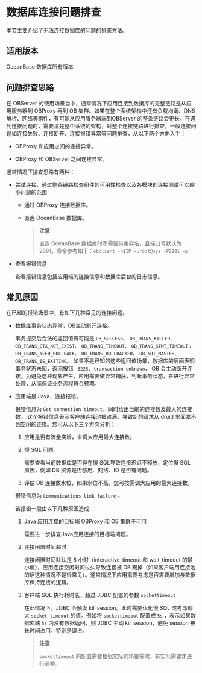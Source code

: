 数据库连接问题排查
==============================

本节主要介绍了无法连接数据库的问题的排查方法。

适用版本
-------------------------

OceanBase 数据库所有版本

问题排查思路
--------------------------

在 OBServer 的使用场景当中，通常情况下应用连接到数据库的完整链路是从应用服务器到 OBProxy 再到 OB 集群。如果在整个系统架构中还有负载均衡、DNS 解析、网络等组件，有可能从应用服务器端到OBServer 的整条链路会更长。在遇到连接问题时，需要清楚整个系统的架构，对整个连接链路进行排查。一般连接问题如连接失败、连接断开、连接报错异常等问题排查，从以下两个方向入手：

* OBProxy 和应用之间的连接异常。

* OBProxy 和 OBServer 之间连接异常。

通常情况下排查思路有两种：

* 尝试连接，通过整条链路检查组件的可用性检查以及各模块的连接测试可以缩小问题的范围

  * 通过 OBProxy 连接数据库。

  * 直连 OceanBase 数据库。

    >**注意**
    >
    >直连 OceanBase 数据库时不需要带集群名，且端口号默认为 2881。命令参考如下：`obclient -h$IP -uroot@sys -P2881 -p`

* 查看报错信息

  查看报错信息包括应用端的连接信息和数据库后台的日志信息。
  
常见原因
-------------------------

在已知的报错场景中，有如下几种常见的连接问题。

* 数据库事务状态异常，OB主动断开连接。

  事务提交后合法的返回值有可能是 `OB_SUCCESS`、 `OB_TRANS_KILLED`、`OB_TRANS_CTX_NOT_EXIST`、 `OB_TRANS_TIMEOUT`、 `OB_TRANS_STMT_TIMEOUT` 、`OB_TRANS_NEED_ROLLBACK`、 `OB_TRANS_ROLLBACKED`、 `OB_NOT_MASTER`、`OB_TRANS_IS_EXITING`。 如果不是已知的这些返回值场景，数据库的层面表明事务状态未知，返回报错 `-6225`、`transaction unknown`， OB 会主动断开连接。为避免这种现象产生，应用需要做异常捕获，判断事务状态，并进行异常处理，从而保证业务流程符合预期。
  
* 应用端是 Java，连接报错。

  报错信息为 `Get connection timeout`，同时给出当前的连接数及最大的连接数。
  这个报错信息表示客户端连接池被占满，导致新的请求从 druid 里面拿不到空闲的连接。您可从以下三个方向分析：

     1. 应用是否有流量突增，未调大应用最大连接数。

     2. 慢 SQL 问题。

        需要查看当前数据库是否存在慢 SQL导致连接迟迟不释放，定位慢 SQL 原因，例如 DB 资源是否够用、网络、IO 是否有问题。

     3. 评估 DB 连接数水位，如果水位不高，您可按需调大应用的最大连接数。

  报错信息为 `Communications link failure` 。

  该报错一般由以下几种原因造成：

     1. Java 应用连接的目标端 OBProxy 和 OB 集群不可用

        需要进一步排查Java应用连接的目标端问题。

     2. 连接闲置时间超时

        连接闲置时间默认是 8 小时（interactive_timeout 和 wait_timeout 的最小值），应用连接空闲时间过久导致连接被 DB 踢掉（如果客户端用连接池的话这种情况不是很常见）。通常情况下应用需要考虑是否需要增加与数据库保持连接的逻辑。

     3. 客户端 SQL 执行耗时长，超过 JDBC 配置的参数 `sockettimeout`

        在此情况下，JDBC 会触发 kill session。此时需要优化慢 SQL 或考虑调大 `socket timeout` 的值。例如将 `sockettimeout` 配置成 `5s` ，表示如果数据库端 `5s` 内没有数据返回，则 JDBC 主动 kill session，避免 session 被长时间占用，特别是误占。

        >**注意**
        >
        >`sockettimeout` 的配置需要根据实际的场景需求，有实际需要才进行调整。
